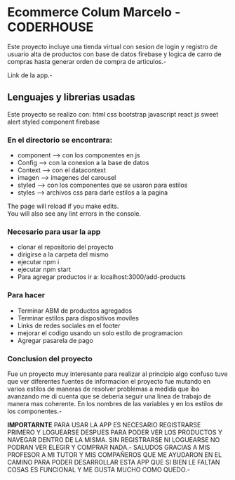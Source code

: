 # Ecommerce Colum Marcelo - CODERHOUSE

Este proyecto incluye una tienda virtual con sesion de login y registro de usuario
alta de productos con base de datos firebase y logica de carro de compras hasta 
generar orden de compra de articulos.-

Link de la app.-

## Lenguajes y librerias usadas
Este proyecto se realizo con:
html
css
bootstrap
javascript
react js
sweet alert
styled component
firebase

### En el directorio se encontrara:
- component --> con los componentes en js
- Config    --> con la conexion a la base de datos
- Context   --> con el datacontext
- imagen    --> imagenes del carousel
- styled    --> con los componentes que se usaron para estilos
- styles    --> archivos css para darle estilos a la pagina


The page will reload if you make edits.\
You will also see any lint errors in the console.

### Necesario para usar la app
- clonar el repositorio del proyecto
- dirigirse a la carpeta del mismo
- ejecutar npm i
- ejecutar npm start
- Para agregar productos ir a: localhost:3000/add-products

### Para hacer

- Terminar ABM de productos agregados
- Terminar estilos para dispositivos moviles
- Links de redes sociales en el footer
- mejorar el codigo usando un solo estilo de programacion
- Agregar pasarela de pago

### Conclusion del proyecto
Fue un proyecto muy interesante para realizar al principio algo confuso tuve que ver diferentes fuentes de informacion
el proyecto fue mutando en varios estilos de maneras de resolver problemas a medida que iba avanzando me di cuenta
que se deberia seguir una linea de trabajo de manera mas coherente. En los nombres de las variables y en los estilos 
de los componentes.-


**IMPORTARNTE**
PARA USAR LA APP ES NECESARIO REGISTRARSE PRIMERO Y LOGUEARSE DESPUES PARA PODER VER LOS PRODUCTOS Y NAVEGAR DENTRO DE LA MISMA.
SIN REGISTRARSE NI LOGUEARSE NO PODRAN VER ELEGIR Y COMPRAR NADA.-
SALUDOS GRACIAS A MIS PROFESOR A MI TUTOR Y MIS COMPAÑEROS QUE ME AYUDARON EN EL CAMINO PARA PODER DESARROLLAR ESTA APP
QUE SI BIEN LE FALTAN COSAS ES FUNCIONAL Y ME GUSTA MUCHO COMO QUEDO.-

